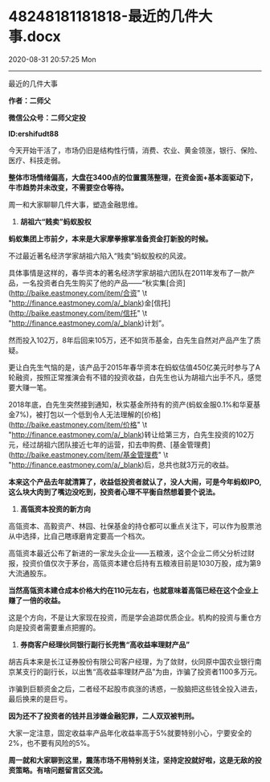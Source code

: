 # 48248181181818-最近的几件大事.docx

2020-08-31 20:57:25 Mon

----

最近的几件大事

__作者：二师父__

__微信公众号：二师父定投__

__ID:ershifudt88__

今天开始干活了，市场仍旧是结构性行情，消费、农业、黄金领涨，银行、保险、医疗、科技走弱。

__整体市场情绪偏高，大盘在3400点的位置震荡整理，在资金面\+基本面驱动下，牛市趋势并未改变，不需要空仓等待。__

周一和大家聊聊几件大事，塑造金融思维。

1. __胡祖六“贱卖”蚂蚁股权__

__蚂蚁集团上市前夕，本来是大家摩拳擦掌准备资金打新股的时候。__

不过最近著名经济学家胡祖六陷入“贱卖”蚂蚁股权的风波。

具体事情是这样的，春华资本的著名经济学家胡祖六团队在2011年发布了一款产品，一名投资者白先生购买了他的产品——“秋实集[合资](http://baike.eastmoney.com/item/合资" \t "http://finance.eastmoney.com/a/_blank)金[信托](http://baike.eastmoney.com/item/信托" \t "http://finance.eastmoney.com/a/_blank)计划”。

然而投入102万，8年后回来105万，还不如货币基金，白先生自然对产品产生了质疑。

更让白先生气恼的是，该产品于2015年春华资本在蚂蚁估值450亿美元时参与了A轮融资，按照正常推演会有不错的投资收益，白先生也认为胡祖六出手不凡，感觉要大赚一笔。

2018年底，白先生突然接到通知，秋实基金所持有的资产\(蚂蚁金服0\.1%和华夏基金7%\)，被打包以一个低到令人无法理解的[价格](http://baike.eastmoney.com/item/价格" \t "http://finance.eastmoney.com/a/_blank)转让给第三方，白先生投资的102万元，经过胡祖六团队接近七年的运营，扣去申购费、[基金管理费](http://baike.eastmoney.com/item/基金管理费" \t "http://finance.eastmoney.com/a/_blank)后，总共也就3万元的收益。

__本来这个产品去年就清算了，收益低投资者就认了，没人大闹，可是今年蚂蚁IPO,这么块大肉到了嘴边没吃到，投资者心理不平衡自然想着要个说法。__

1. __高瓴资本投资的新方向__

高瓴资本、高毅资产、林园、社保基金的持仓都可以重点关注下，可以作为股票池从中选择，比自己瞎琢磨肯定要高一个档次。

高瓴资本最近公布了新进的一家龙头企业——五粮液，这个企业二师父分析过财报，投资价值仅次于茅台，高瓴资本建仓后持有五粮液目前是1030万股，成为第9大流通股东。

__当然高瓴资本建仓成本价格大约在110元左右，也就意味着高瓴已经在这个企业上赚了一倍的收益。__

这是个方向，不是让大家现在投资，而是学会追踪优质企业。机构的投资与重仓方向是投资者需要重点把握的。

1. __券商客户经理伙同银行副行长兜售“高收益率理财产品”__

胡吉兵本来是长江证券股份有限公司客户经理，为了敛财，伙同原中国农业银行南京某支行的副行长，以出售“高收益率理财产品”为由，诈骗了投资者1100多万元。

诈骗到巨额资金之后，二者经不起股市疯涨的诱惑，一股脑把这些钱全投入进去，最后换来的是巨亏。

__因为还不了投资者的钱并且涉嫌金融犯罪，二人双双被判刑。__

大家一定注意，固定收益率产品年化收益率高于5%就要特别小心，宁要安全的2%，也不要有风险的5%。

__周一就和大家聊到这里，震荡市场不用特别关注，坚持定投就好啦，这是无敌的投资策略。有啥问题留言区交流。__

